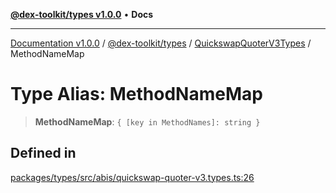 [**@dex-toolkit/types v1.0.0**](../../../README.md) • **Docs**

***

[Documentation v1.0.0](../../../../../packages.md) / [@dex-toolkit/types](../../../README.md) / [QuickswapQuoterV3Types](../README.md) / MethodNameMap

# Type Alias: MethodNameMap

> **MethodNameMap**: `{ [key in MethodNames]: string }`

## Defined in

[packages/types/src/abis/quickswap-quoter-v3.types.ts:26](https://github.com/niZmosis/dex-toolkit/blob/3d8b41b44787b30fbea5de3ab4737662ffb61bc8/packages/types/src/abis/quickswap-quoter-v3.types.ts#L26)
